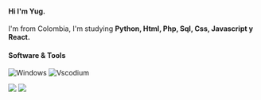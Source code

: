 #### Hi I'm Yug.

<p>I'm from Colombia, I'm studying <strong>Python, Html, Php, Sql, Css, Javascript y React.</strong> </p>

#### Software & Tools

![Windows](http://img.shields.io/badge/Windows-OS-0078D6?style=flat-square&logo=windows&logoColor=ffffff)
![Vscodium](https://img.shields.io/badge/VSCodium-Editor-informational?style=flat&logo=visual-studio-code&logoColor=white&color=6aa6f8) 



<img src="https://img.shields.io/badge/Bash-Shell-informational?style=flat&logo=gnu-bash&logoColor=white&color=e0e0e0"/> </a>
<img src="https://img.shields.io/badge/Git-Shell-informational?style=flat&logo=git&logoColor=white&color=e0e0e0"/> </a>
